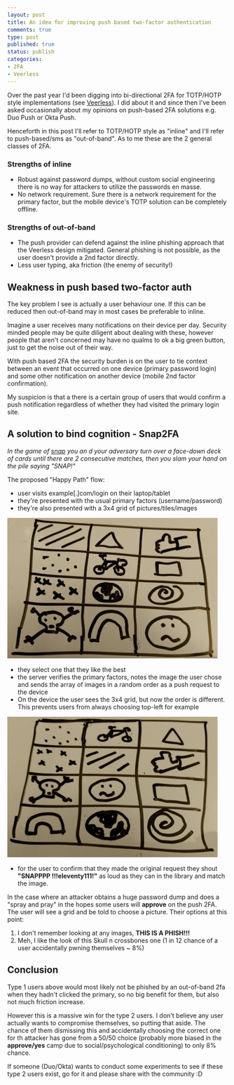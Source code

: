 ```yaml
---
layout: post
title: An idea for improving push based two-factor authentication
comments: true
type: post
published: true
status: publish
categories:
- 2FA
- Veerless
---
```


Over the past year I'd been digging into bi-directional 2FA for TOTP/HOTP style implementations (see [Veerless](https://veerless.josephkirwin.com/)). I did about it and since then I've been asked occasionally about my opinions on push-based 2FA solutions e.g. Duo Push or Okta Push.

Henceforth in this post I'll refer to TOTP/HOTP style as "inline" and I'll refer to push-based/sms as "out-of-band". As to me these are the 2 general classes of 2FA.

### Strengths of inline

- Robust against password dumps, without custom social engineering there is no way for attackers to utilize the passwords en masse. 
- No network requirement. Sure there is a network requirement for the primary factor, but the mobile device's TOTP solution can be completely offline.

### Strengths of out-of-band

- The push provider can defend against the inline phishing approach that the Veerless design mitigated. General phishing is not possible, as the user doesn't provide a 2nd factor directly.
- Less user typing, aka friction (the enemy of security!)

## Weakness in push based two-factor auth

The key problem I see is actually a user behaviour one. If this can be reduced then out-of-band may in most cases be preferable to inline. 

Imagine a user receives many notifications on their device per day. Security minded people may be quite diligent about dealing with these, however people that aren't concerned may have no qualms to ok a big green button, just to get the noise out of their way.

With push based 2FA the security burden is on the user to tie context between an event that occurred on one device (primary password login) and some other notification on another device (mobile 2nd factor confirmation). 

My suspicion is that a there is a certain group of users that would confirm a push notification regardless of whether they had visited the primary login site.

## A solution to bind cognition - Snap2FA

*In the game of [snap](https://en.wikipedia.org/wiki/Slapjack#Snap) you an d your adversary turn over a face-down deck of cards until there are 2 consecutive matches, then you slam your hand on the pile saying "SNAP!"*

The proposed "Happy Path" flow:

* user visits example[.]com/login on their laptop/tablet
* they're presented with the usual primary factors (username/password)
* they're also presented with a 3x4 grid of pictures/tiles/images

<img alt="A 3x4 grid of random pictures" src="/assets/Snap2FA_grid1.jpg" width="480" height="320" />

* they select one that they like the best
* the server verifies the primary factors, notes the image the user chose and sends the array of images in a random order as a push request to the device
* On the device the user sees the 3x4 grid, but now the order is different. This prevents users from always choosing top-left for example

<img alt="The 3x4 grid of random pictures, but in a different order" src="/assets/Snap2FA_grid2.jpg" width="480" height="320" />

* for the user to confirm that they made the original request they shout **"SNAPPPP !!!eleventy111!"** as loud as they can in the library and match the image.

In the case where an attacker obtains a huge password dump and does a "spray and pray" in the hopes some users will **approve** on the push 2FA. The user will see a grid and be told to choose a picture. Their options at this point:

1. I don't remember looking at any images, **THIS IS A PHISH!!!**
2. Meh, I like the look of this Skull n crossbones one (1 in 12 chance of a user accidentally pwning themselves ~ 8%)

## Conclusion

Type 1 users above would most likely not be phished by an out-of-band 2fa when they hadn't clicked the primary, so no big benefit for them, but also not much friction increase. 

However this is a massive win for the type 2 users. I don't believe any user actually wants to compromise themselves, so putting that aside. The chance of them dismissing this and accidentally choosing the correct one for th attacker has gone from a 50/50 choice (probably more biased in the **approve/yes** camp due to social/psychological conditioning) to only 8% chance.

If someone (Duo/Okta) wants to conduct some experiments to see if these type 2 users exist, go for it and please share with the community :D 
